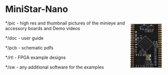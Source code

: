 # MiniStar-Nano

<img src="pic/MiniStar Nano small thumbnail.jpg" align="right">

*/pic - high res and thumbnail pictures of the minieye and accessory boards and Demo videos

*/doc - user guide

*/pcb - schematic pdfs

*/rtl - FPGA example designs

*/sw - any additional software for the examples
